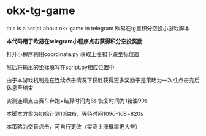 # okx-tg-game

this is a script about okx game in telegram 欧易在tg里积分空投小游戏脚本

**本代码用于欧易在telegram小程序点击获得积分空投奖励**

打开小程序利用coordinate.py 获取上涨和下跌坐标位置

然后将输出的坐标填写在script.py相应位置中

由于本游戏机制是在连续点击情况下获胜获得更多奖励于是策略为一次性点击完后休息至结束

实测连续点击赛车奔跑+结算时间为8s 恢复时间为1箱油90s

本脚本方案为初始计划10油箱，等待时间10*90-10*8=820s

本策略为交替点击，可自行更改（实测上涨概率更大些）
